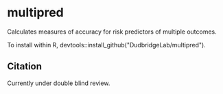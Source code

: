 # multipred
Calculates measures of accuracy for risk predictors of multiple outcomes.

To install within R, devtools::install_github("DudbridgeLab/multipred").

## Citation

Currently under double blind review.
